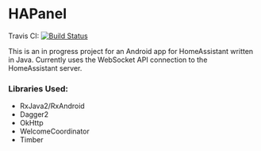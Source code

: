 # HAPanel
Travis CI: [![Build Status](https://travis-ci.org/BSunk/HAPanel.svg?branch=master)](https://travis-ci.org/BSunk/HAPanel)


This is an in progress project for an Android app for HomeAssistant written in Java.
Currently uses the WebSocket API connection to the HomeAssistant server. 

### Libraries Used:
- RxJava2/RxAndroid
- Dagger2
- OkHttp
- WelcomeCoordinator
- Timber
